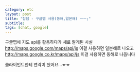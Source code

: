 ```yaml
---
category: etc
layout: post
title: "잡담 - 구글맵 사용(동해,일본해) ㅡㅡ;"
subtitle: 
tags: [chat, google]
---
```

구글맵에 지도 api를 활용하다가 새로 알게된 사실<br>
http://maps.google.com/maps/api/js 이걸 사용하면 일본해로 나오고<br>
http://maps.google.co.kr/maps/api/js 이걸 사용하면 동해로 나옵니다

<!--more-->
<p>클라이언트한테 연락이 왔어요…ㅠㅠ</p>